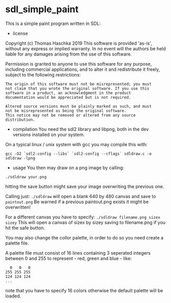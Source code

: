 # sdl_simple_paint

This is a simple paint program written in SDL: 

* license

Copyright (c) Thomas Haschka 2019
This software is provided 'as-is', without any express or implied
warranty. In no event will the authors be held liable for any damages
arising from the use of this software. 

Permission is granted to anyone to use this software for any purpose,
including commercial applications, and to alter it and redistribute it
freely, subject to the following restrictions: 

    The origin of this software must not be misrepresented; you must
    not claim that you wrote the original software. If you use this
    software in a product, an acknowledgment in the product
    documentation would be appreciated but is not required. 
	
    Altered source versions must be plainly marked as such, and must
	not be misrepresented as being the original software. 
    This notice may not be removed or altered from any source distribution.


* compilation
You need the sdl2 library and libpng, both in the dev versions installed 
on your system.

On a typical linux / unix system with gcc you may compile this with:
```
gcc -O2 `sdl2-config --libs` `sdl2-config --cflags` sdldraw.c -o sdldraw -lpng
```

* usage 
You then may draw on a png image by calling:
```
./sdldraw your.png
```
hitting the save button might save your image overwriting the previous one.

Calling just:
`./sdldraw` will open a blank 640 by 480 canvas and save to `paintout.png`
Be warned if a previous paintout.png exists it might be overwritten!

For a different canvas you have to specify:
`./sdldraw filename.png sizex sizey`
This will open a canvas of sizex by sizey saving to filename.png if you hit 
the safe button. 

You may also change the collor palette, in order to do so you need create a 
palette file.

A palette file must consist of 16 lines containing 3 seperated integers between
0 and 255 to represent - red, green and blue - like:
```
  0   0   0
255 255 255
124 124 124
...
```
note that you have to specify 16 colors otherwise the default palette will be
loaded.


